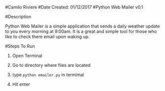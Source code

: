 #Camilo Riviere
#Date Created: 01/12/2017
#Python Web Mailer v0.1
<br>



#Description
<br>

Python Web Mailer is a simple application that sends a daily weather update to you every morning at 9:00am. It is a great and simple tool for those who like to check there email upon waking up.



#Steps To Run
<br>

1. Open Terminal

2. Go to directory where files are located

3. type `python emailer.py` in termimal

4. Hit enter

